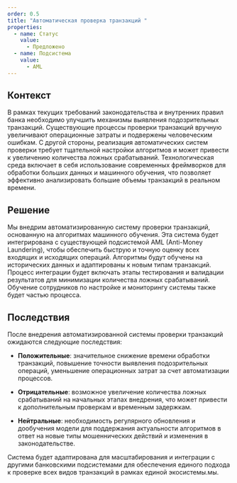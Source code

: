 ```yaml
---
order: 0.5
title: "Автоматическая проверка транзакций "
properties:
  - name: Статус
    value:
      - Предложено
  - name: Подсистема
    value:
      - AML
---
```


## Контекст

В рамках текущих требований законодательства и внутренних правил банка необходимо улучшить механизмы выявления подозрительных транзакций. Существующие процессы проверки транзакций вручную увеличивают операционные затраты и подвержены человеческим ошибкам. С другой стороны, реализация автоматических систем проверки требует тщательной настройки алгоритмов и может привести к увеличению количества ложных срабатываний. Технологическая среда включает в себя использование современных фреймворков для обработки больших данных и машинного обучения, что позволяет эффективно анализировать большие объемы транзакций в реальном времени.

## Решение

Мы внедрим автоматизированную систему проверки транзакций, основанную на алгоритмах машинного обучения. Эта система будет интегрирована с существующей подсистемой AML (Anti-Money Laundering), чтобы обеспечить быструю и точную оценку всех входящих и исходящих операций. Алгоритмы будут обучены на исторических данных и адаптированы к новым типам транзакций. Процесс интеграции будет включать этапы тестирования и валидации результатов для минимизации количества ложных срабатываний. Обучение сотрудников по настройке и мониторингу системы также будет частью процесса.

## Последствия

После внедрения автоматизированной системы проверки транзакций ожидаются следующие последствия:

-  **Положительные**: значительное снижение времени обработки транзакций, повышение точности выявления подозрительных операций, уменьшение операционных затрат за счет автоматизации процессов.

-  **Отрицательные**: возможное увеличение количества ложных срабатываний на начальных этапах внедрения, что может привести к дополнительным проверкам и временным задержкам.

-  **Нейтральные**: необходимость регулярного обновления и дообучения модели для поддержания актуальности алгоритмов в ответ на новые типы мошеннических действий и изменения в законодательстве.

Система будет адаптирована для масштабирования и интеграции с другими банковскими подсистемами для обеспечения единого подхода к проверке всех видов транзакций в рамках единой экосистемы.мы.